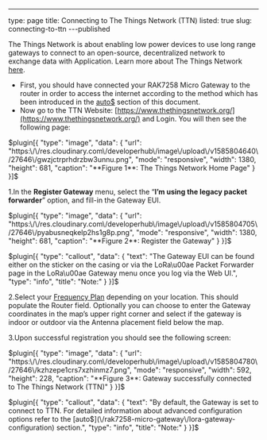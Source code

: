 ---
type: page
title: Connecting to The Things Network (TTN)
listed: true
slug: connecting-to-ttn
---published

The Things Network is about enabling low power devices to use long range gateways to connect to an open-source, decentralized network to exchange data with Application. Learn more about The Things Network [here](https://www.thethingsnetwork.org/docs/).

- First, you should have connected your RAK7258 Micro Gateway to the router in order to access the internet according to the method which has been introduced in the [auto$](/rak7258-micro-gateway/access-the-internet) section of this document.
- Now go to the TTN Website: [https://www.thethingsnetwork.org/](https://www.thethingsnetwork.org/) and Login. You will then see the following page:

$plugin[{
    "type": "image",
    "data": {
        "url": "https:\/\/res.cloudinary.com\/developerhub\/image\/upload\/v1585804640\/27646\/gwzjctrprhdrzbw3unnu.png",
        "mode": "responsive",
        "width": 1380,
        "height": 681,
        "caption": "**Figure 1**: The Things Network Home Page"
    }
}]$

1.In the **Register Gateway** menu, select the “**I’m using the legacy packet forwarder**” option, and fill-in the Gateway EUI.

$plugin[{
    "type": "image",
    "data": {
        "url": "https:\/\/res.cloudinary.com\/developerhub\/image\/upload\/v1585804705\/27646\/pyabusneqkelp2hs1g8p.png",
        "mode": "responsive",
        "width": 1380,
        "height": 681,
        "caption": "**Figure 2**: Register the Gateway"
    }
}]$

$plugin[{
    "type": "callout",
    "data": {
        "text": "The Gateway EUI can be found either on the sticker on the casing or via the LoRa\u00ae Packet Forwarder page in the LoRa\u00ae Gateway menu once you log via the Web UI.",
        "type": "info",
        "title": "Note:"
    }
}]$

2.Select your [Frequency Plan](https://www.thethingsnetwork.org/docs/lorawan/frequency-plans.html) depending on your location. This should populate the Router field. Optionally you can choose to enter the Gateway coordinates in the map’s upper right corner and select if the gateway is indoor or outdoor via the Antenna placement field below the map.

3.Upon successful registration you should see the following screen:

$plugin[{
    "type": "image",
    "data": {
        "url": "https:\/\/res.cloudinary.com\/developerhub\/image\/upload\/v1585804780\/27646\/kzhzepe1crs7xzhinmz7.png",
        "mode": "responsive",
        "width": 592,
        "height": 228,
        "caption": "**Figure 3**: Gateway successfully connected to The Things Network (TTN)"
    }
}]$

$plugin[{
    "type": "callout",
    "data": {
        "text": "By default, the Gateway is set to connect to TTN. For detailed information about advanced configuration options refer to the [auto$](\/rak7258-micro-gateway\/lora-gateway-configuration) section.",
        "type": "info",
        "title": "Note:"
    }
}]$

